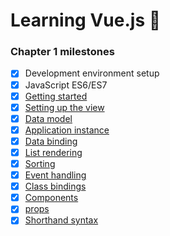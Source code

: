 # Learning Vue.js :tada:

### Chapter 1 milestones

- [x] Development environment setup
- [x] JavaScript ES6/ES7
- [x] [Getting started](index.html)
- [x] [Setting up the view](../../tree/chapter-1/index.html#L26-L63)
- [x] [Data model](seed.js) 
- [x] [Application instance](main.js)
- [x] [Data binding](../../tree/chapter-1/index.html#L30-L62)
- [x] [List rendering](../../tree/chapter-1/index.html#L27-L35)
- [x] [Sorting](../../tree/chapter-1/main.js#L9-#L17)
- [x] [Event handling](../../tree/chapter-1/main.js#L18-#L27)
- [x] [Class bindings](../../tree/chapter-1/index.html#L31-#L37)
- [x] [Components](../../tree/chapter-1/main.js#L1-#L34)
- [x] [props](../../tree/chapter-1/main.js#L42-#L52)
- [x] [Shorthand syntax](index.html)
